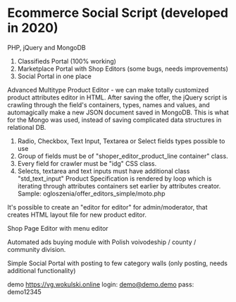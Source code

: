 # Ecommerce Social Script (developed in 2020)
PHP, jQuery and MongoDB

1. Classifieds Portal (100% working)
2. Marketplace Portal with Shop Editors (some bugs, needs improvements)
3. Social Portal
in one place

Advanced Multitype Product Editor - we can make totally customized product attributes editor in HTML.
After saving the offer, the jQuery script is crawling through the field's containers, types, names and values, and automagically make a new JSON document saved in MongoDB.
This is what for the Mongo was used, instead of saving complicated data structures in relational DB.
1. Radio, Checkbox, Text Input, Textarea or Select fields types possible to use
2. Group of fields must be of "shoper_editor_product_line container" class.
3. Every field for crawler must be "idg" CSS class.
4. Selects, textarea and text inputs must have additional class "std_text_input"
Product Specification is rendered by loop which is iterating through attributes containers set earlier by attributes creator.
Sample: ogloszenia/offer_editors_simple/moto.php

It's possible to create an "editor for editor" for admin/moderator,
that creates HTML layout file for new product editor.

Shop Page Editor with menu editor

Automated ads buying module with Polish voivodeship / county / community division.

Simple Social Portal with posting to few category walls (only posting, needs additional functionality)

demo https://vg.wokulski.online
login: demo@demo.demo
pass: demo12345

